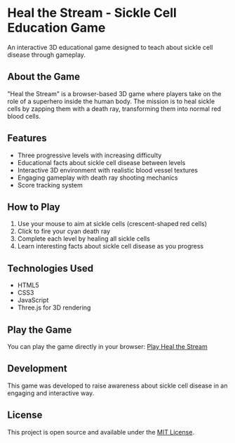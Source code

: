 # Heal the Stream - Sickle Cell Education Game

An interactive 3D educational game designed to teach about sickle cell disease through gameplay.

## About the Game

"Heal the Stream" is a browser-based 3D game where players take on the role of a superhero inside the human body. The mission is to heal sickle cells by zapping them with a death ray, transforming them into normal red blood cells.

## Features

- Three progressive levels with increasing difficulty
- Educational facts about sickle cell disease between levels
- Interactive 3D environment with realistic blood vessel textures
- Engaging gameplay with death ray shooting mechanics
- Score tracking system

## How to Play

1. Use your mouse to aim at sickle cells (crescent-shaped red cells)
2. Click to fire your cyan death ray
3. Complete each level by healing all sickle cells
4. Learn interesting facts about sickle cell disease as you progress

## Technologies Used

- HTML5
- CSS3
- JavaScript
- Three.js for 3D rendering

## Play the Game

You can play the game directly in your browser: [Play Heal the Stream](https://mjanderson1911.github.io/sickle_cell_game/)

## Development

This game was developed to raise awareness about sickle cell disease in an engaging and interactive way.

## License

This project is open source and available under the [MIT License](LICENSE). 